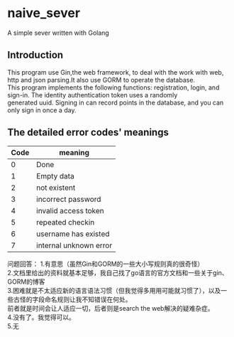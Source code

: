 # naive_sever
A simple sever written with Golang
## Introduction
This program use Gin,the web framework, to deal with the work with web, http and json parsing.It also use GORM to operate the database.  
This program implements the following functions: registration, login, and sign-in. The identity authentication token uses a randomly  
generated uuid. Signing in can record points in the database, and you can only sign in once a day.  

## The detailed error codes' meanings
|Code|meaning|
|------|------|
|0|Done|
1|Empty data|
|2|not existent|
|3|incorrect password|
|4|invalid access token|
|5|repeated checkin|
|6|username has existed|
|7|internal unknown error|

问题回答：
1.有意思（虽然Gin和GORM的一些大小写规则真的很奇怪）  
2.文档里给出的资料就基本足够，我自己找了go语言的官方文档和一些关于gin、GORM的博客  
3.困难就是不太适应新的语言语法习惯（但我觉得多用用可能就习惯了），以及一些古怪的字段命名规则让我不知错误在何处。  
前者就是时间会让人适应一切，后者则是search the web解决的疑难杂症。  
4.没有了。我觉得可以。  
5.无  
